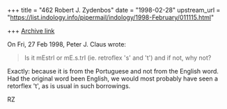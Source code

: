 +++
title = "462 Robert J. Zydenbos"
date = "1998-02-28"
upstream_url = "https://list.indology.info/pipermail/indology/1998-February/011115.html"

+++
[Archive link](https://list.indology.info/pipermail/indology/1998-February/011115.html)

On Fri, 27 Feb 1998, Peter J. Claus wrote:

> Is it mEstrI  or mE.s.trI  (ie. retroflex 's' and 't')  and if not, why
> not?
>
Exactly: because it is from the Portuguese and not from the English word.
Had the original word been English, we would most probably have seen a
retorflex 't', as is usual in such borrowings.

RZ



